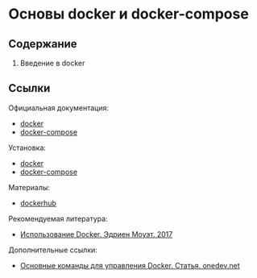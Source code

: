 # Основы docker и docker-compose

## Содержание

1. Введение в docker

## Ссылки

Официальная документация:
* [docker](https://docs.docker.com/)
* [docker-compose](https://docs.docker.com/compose/)

Установка:
* [docker](https://docs.docker.com/get-docker/)
* [docker-compose](https://docs.docker.com/compose/install/)

Материалы:
* [dockerhub](https://hub.docker.com/)

Рекомендуемая литература:
* [Использование Docker. Эдриен Моуэт. 2017](https://www.ozon.ru/context/detail/id/139411597/?utm_source=google&utm_medium=cpc&utm_campaign=RF_Product_Shopping_Smart_Books&gclid=Cj0KCQiAsvTxBRDkARIsAH4W_j8B_D5dYkCSihRd4UcF0ajobjhKB0Px9CFD8lhW9z3zfAG3KMjVJmoaAkv_EALw_wcB)

Дополнительные ссылки:
* [Основные команды для управления Docker. Статья. onedev.net](https://onedev.net/post/579)